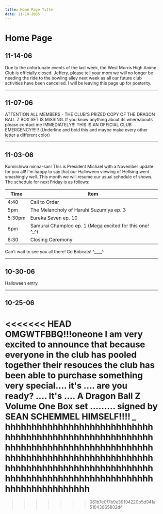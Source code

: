 ```yaml
---
title: Home Page Title
date: 11-14-2005
---
```


# Home Page
## 11-14-06
Due to the unfortunate events of the last week, the West Morris High Anime Club is officially closed. Jeffery, please tell your mom we will no longer be needing the ride to the bowling alley next week as all our future club activities have been cancelled. I will be leaving this page up for posterity.

---

## 11-07-06
ATTENTION ALL MEMBERS - THE CLUB'S PRIZED COPY OF THE DRAGON BALL Z BOX SET IS MISSING. If you know anything about its whereabouts please contact me IMMEDIATELY!!! THIS IS AN OFFICIAL CLUB EMERGENCY!!!!!! (Underline and bold this and maybe make every other letter a different color)

---

## 11-03-06
Konnichiwa minna-san! This is President Michael with a November update for you all! I'm happy to say that our Halloween viewing of Hellsing went smashingly well. This month we will resume our usual schedule of shows. The schedule for next Friday is as follows:

Time | Item
-----|--------------
4:40 | Call to Order
5pm | The Melancholy of Haruhi Suzumiya ep. 3
5:30pm | Eureka Seven ep. 10
6pm | Samurai Champloo ep. 1 (Mega excited for this one! ^_^)
6:30 | Closing Ceremony

Can't wait to see you all there! Go Bobcats! ^____^

---

## 10-30-06
Halloween entry

---

## 10-25-06
<<<<<<< HEAD
OMGWTFBBQ!!!oneone I am very excited to announce that because everyone in the club has pooled together their resouces the club has been able to purchase something very special.... it's .... are you ready? .... It's .... A Dragon Ball Z Volume One Box set ......... signed by SEAN SCHEMMEL HIMSELF!!!! *_* hhhhhhhhhhhhhhhhhhhhhhhhhhhhhhhhhhhhhhhhhhhhhhhhhhhhhhhhhhhhhhhhhhhhhhhhhhhhhhhhhhhhhhhhhhhhhhhhhhhhhhhhhhhhhhhhhhhhhhhhhhhhhhhhhhhhhhhhhhhhhhhhhhhhhhhhhhhhhhhhhhhhhhhhhhhhhhhhhhhhhhhh
=======
>>>>>>> 061b7e0f7b9e39194220b5d941a51043665802d4
